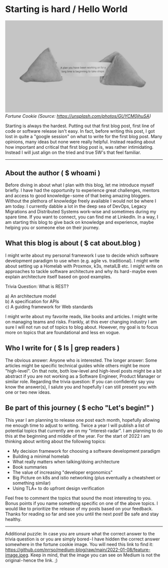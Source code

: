# Starting is hard / Hello World

![](feature-image.jpeg)
*Fortune Cookie (Source: https://unsplash.com/photos/GUYCM0jhuSA)*

Starting is always the hardest. Putting out that first blog post, first line of code or software release isn't easy. In fact, before writing this post, I got lost in quite a "google session" on what to write for the first blog post. Many opinions, many ideas but none were really helpful. Instead reading about how important and critical that first blog post is, was rather intimidating. Instead I will just align on the tried and true 5W's that feel familiar.

----

## About the author ( $ whoami )
Before diving in about what I plan with this blog, let me introduce myself briefly. I have had the opportunity to experience great challenges, mentors and access to good knowledge - some of that being amazing bloggers. Without the plethora of knowledge freely available I would not be where I am today. I currently dabble a lot in the deep sea of DevOps, Legacy Migrations and Distributed Systems work-wise and sometimes during my spare time. If you want to connect, you can find me at LinkedIn. In a way, I am starting this blog to give back on knowledge and experience, maybe helping you or someone else on their journey.

## What this blog is about ( $ cat about.blog )
I might write about my personal framework I use to decide which software development paradigm to use when (e.g. agile vs. traditional). I might write about setting up a Homelab with Proxmox, k3s, metalLB etc. I might write on approaches to tackle software architecture and why its hard - maybe even explain architecture itself based on good examples.

Trivia Question: What is REST?

a) An architecture model \
b) A specification for APIs \
c) A guiding framework for Web standards

I might write about my favorite reads, like books and articles. I might write on managing teams and risks. Frankly, at this ever changing industry I am sure I will not run out of topics to blog about. However, my goal is to focus more on topics that are foundational and less en vogue.

## Who I write for ( $ ls | grep readers )
The obvious answer: Anyone who is interested. The longer answer: Some articles might be specific technical guides while others might be more "high-level". On that note, both low-level and high-level posts might be a bit abstract if you are not working as a Software Engineer, Product Manager or similar role. Regarding the trivia question: If you can confidently say you know the answer(s), I salute you and hopefully I can still present you with one or two new ideas.

## Be part of this journey ( $ echo "Let's begin!" )
This year I am planning to release one post each month, hopefully allowing me enough time to adjust to writing. Twice a year I will publish a list of potential topics that currently are on my "interest-radar". I am planning to do this at the beginning and middle of the year. For the start of 2022 I am thinking about writing about the following topics:
* My decision framework for choosing a software development paradigm
* Building a minimal homelab
* What really matters when talking/doing architecture
* Book summaries
* The value of increasing "developer ergonomics"
* Big Picture on k8s and istio networking (plus eventually a cheatsheet or something similar)
* Using TLA+ to do upfront design verification

Feel free to comment the topics that sound the most interesting to you. Bonus points if you name something specific on one of the above topics. I would like to prioritize the release of my posts based on your feedback. Thanks for reading so far and see you until the next post! Be safe and stay healthy.

----
Additional puzzle: In case you are unsure what the correct answer to the trivia question is or you are simply bored - I have hidden the correct answer somewhere in the fortune cookie image. You will need this link to find it: https://github.com/nrrso/medium-blog/raw/main/2022-01-08/feature-image.jpeg. Keep in mind, that the image you can see on Medium is not the original - hence the link. ;)
